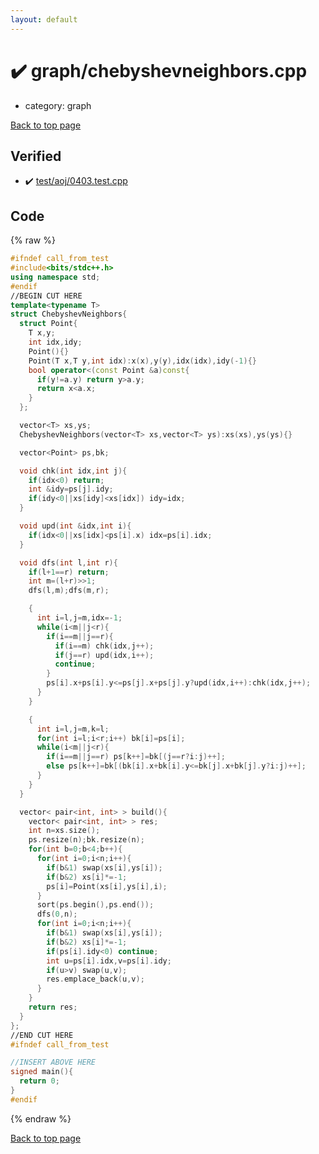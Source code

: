 ```yaml
---
layout: default
---
```


<!-- mathjax config similar to math.stackexchange -->
<script type="text/javascript" async
  src="https://cdnjs.cloudflare.com/ajax/libs/mathjax/2.7.5/MathJax.js?config=TeX-MML-AM_CHTML">
</script>
<script type="text/x-mathjax-config">
  MathJax.Hub.Config({
    TeX: { equationNumbers: { autoNumber: "AMS" }},
    tex2jax: {
      inlineMath: [ ['$','$'] ],
      processEscapes: true
    },
    "HTML-CSS": { matchFontHeight: false },
    displayAlign: "left",
    displayIndent: "2em"
  });
</script>

<script type="text/javascript" src="https://cdnjs.cloudflare.com/ajax/libs/jquery/3.4.1/jquery.min.js"></script>
<script src="https://cdn.jsdelivr.net/npm/jquery-balloon-js@1.1.2/jquery.balloon.min.js" integrity="sha256-ZEYs9VrgAeNuPvs15E39OsyOJaIkXEEt10fzxJ20+2I=" crossorigin="anonymous"></script>
<script type="text/javascript" src="../../assets/js/copy-button.js"></script>
<link rel="stylesheet" href="../../assets/css/copy-button.css" />


# :heavy_check_mark: graph/chebyshevneighbors.cpp
* category: graph


[Back to top page](../../index.html)



## Verified
* :heavy_check_mark: [test/aoj/0403.test.cpp](../../verify/test/aoj/0403.test.cpp.html)


## Code
{% raw %}
```cpp
#ifndef call_from_test
#include<bits/stdc++.h>
using namespace std;
#endif
//BEGIN CUT HERE
template<typename T>
struct ChebyshevNeighbors{
  struct Point{
    T x,y;
    int idx,idy;
    Point(){}
    Point(T x,T y,int idx):x(x),y(y),idx(idx),idy(-1){}
    bool operator<(const Point &a)const{
      if(y!=a.y) return y>a.y;
      return x<a.x;
    }
  };

  vector<T> xs,ys;
  ChebyshevNeighbors(vector<T> xs,vector<T> ys):xs(xs),ys(ys){}

  vector<Point> ps,bk;

  void chk(int idx,int j){
    if(idx<0) return;
    int &idy=ps[j].idy;
    if(idy<0||xs[idy]<xs[idx]) idy=idx;
  }

  void upd(int &idx,int i){
    if(idx<0||xs[idx]<ps[i].x) idx=ps[i].idx;
  }

  void dfs(int l,int r){
    if(l+1==r) return;
    int m=(l+r)>>1;
    dfs(l,m);dfs(m,r);

    {
      int i=l,j=m,idx=-1;
      while(i<m||j<r){
        if(i==m||j==r){
          if(i==m) chk(idx,j++);
          if(j==r) upd(idx,i++);
          continue;
        }
        ps[i].x+ps[i].y<=ps[j].x+ps[j].y?upd(idx,i++):chk(idx,j++);
      }
    }

    {
      int i=l,j=m,k=l;
      for(int i=l;i<r;i++) bk[i]=ps[i];
      while(i<m||j<r){
        if(i==m||j==r) ps[k++]=bk[(j==r?i:j)++];
        else ps[k++]=bk[(bk[i].x+bk[i].y<=bk[j].x+bk[j].y?i:j)++];
      }
    }
  }

  vector< pair<int, int> > build(){
    vector< pair<int, int> > res;
    int n=xs.size();
    ps.resize(n);bk.resize(n);
    for(int b=0;b<4;b++){
      for(int i=0;i<n;i++){
        if(b&1) swap(xs[i],ys[i]);
        if(b&2) xs[i]*=-1;
        ps[i]=Point(xs[i],ys[i],i);
      }
      sort(ps.begin(),ps.end());
      dfs(0,n);
      for(int i=0;i<n;i++){
        if(b&1) swap(xs[i],ys[i]);
        if(b&2) xs[i]*=-1;
        if(ps[i].idy<0) continue;
        int u=ps[i].idx,v=ps[i].idy;
        if(u>v) swap(u,v);
        res.emplace_back(u,v);
      }
    }
    return res;
  }
};
//END CUT HERE
#ifndef call_from_test

//INSERT ABOVE HERE
signed main(){
  return 0;
}
#endif

```
{% endraw %}

[Back to top page](../../index.html)

